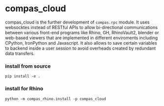 # compas_cloud
compas_cloud is the further development of `compas.rpc` module. It uses websocktes instead of RESTful APIs to allow bi-directional communications between various front-end programs like Rhino, GH, RhinoVault2, blender or web-based viewers that are implemented in different enviroments including CPython, IronPython and Javascript. It also allows to save certain variables to backend inside a user session to avoid overheads created by redundant data transfers.



### install from source
`pip install -e .`


### install for Rhino
`python -m compas_rhino.install -p compas_cloud`
